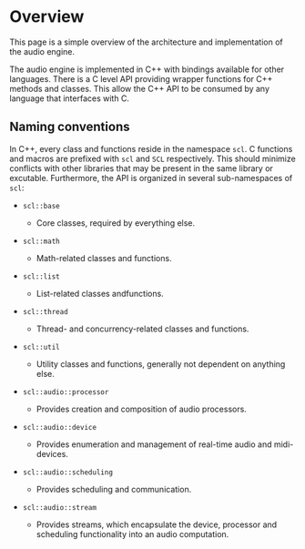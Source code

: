Overview
==========

This page is a simple overview of the architecture and implementation of the audio engine.

The audio engine is implemented in C++ with bindings available for other languages. There is a C level API providing wrapper functions for C++ methods and classes. This allow the C++ API to be consumed by any language that interfaces with C.

Naming conventions
----------

In C++, every class and functions reside in the namespace `scl`. C functions and macros are prefixed with `scl` and `SCL` respectively. This should minimize conflicts with other libraries that may be present in the same library or excutable. Furthermore, the API is organized in several sub-namespaces of `scl`:

* `scl::base`       
  * Core classes, required by everything else.
* `scl::math`       
  * Math-related classes and functions.
* `scl::list`       
  * List-related classes andfunctions.
* `scl::thread`     
  * Thread- and concurrency-related classes and functions.
* `scl::util`       
  * Utility classes and functions, generally not dependent on anything else.


* `scl::audio::processor`
  * Provides creation and composition of audio processors. 
* `scl::audio::device`
  * Provides enumeration and management of real-time audio and midi-devices. 
* `scl::audio::scheduling`
  * Provides scheduling and communication.
* `scl::audio::stream`
  * Provides streams, which encapsulate the device, processor and scheduling functionality into an audio computation.

